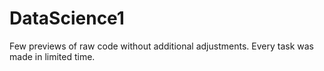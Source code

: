 # DataScience1
Few previews of raw code without additional adjustments. Every task was made in limited time.
